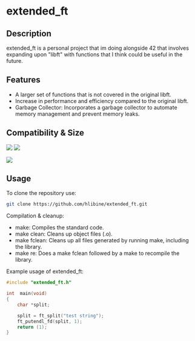 # extended_ft

## Description

extended_ft is a personal project that im doing alongside 42 that involves expanding upon "libft" with functions that I think could be useful in the future.

## Features

- A larger set of functions that is not covered in the original libft.
- Increase in performance and efficiency compared to the original libft.
- Garbage Collector: Incorporates a garbage collector to automate memory management and prevent memory leaks.

## Compatibility & Size

![](https://img.shields.io/badge/WSL-0a97f5?style=for-the-badge&logo=linux&logoColor=white)
![](	https://img.shields.io/badge/mac%20os-000000?style=for-the-badge&logo=apple&logoColor=white)

![](https://img.shields.io/github/languages/code-size/hlibine/extended_ft?color=5BCFFF)

## Usage 

To clone the repository use:
```bash
git clone https://github.com/hlibine/extended_ft.git
```

Compilation & cleanup:

* make: Compiles the standard code.
* make clean: Cleans up object files (.o).
* make fclean: Cleans up all files generated by running make, including the library.
* make re: Does a make fclean followed by a make to recompile the library.

Example usage of extended_ft:

```C
#include "extended_ft.h"

int  main(void)
{
    char *split;

    split = ft_split("test string");
    ft_putendl_fd(split, 1);
    return (1);
}
```
